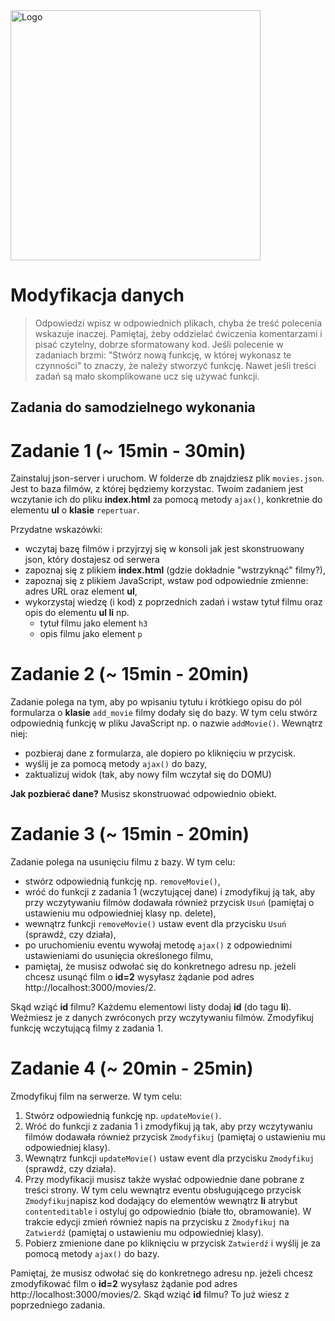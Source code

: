 <img alt="Logo" src="http://coderslab.pl/svg/logo-coderslab.svg" width="400">

# Modyfikacja danych

> Odpowiedzi wpisz w odpowiednich plikach, chyba że treść polecenia wskazuje inaczej.
Pamiętaj, żeby oddzielać ćwiczenia komentarzami i pisać czytelny, dobrze sformatowany kod.
Jeśli  polecenie w zadaniach brzmi: "Stwórz nową funkcję, w której wykonasz te czynności" to znaczy, że
należy stworzyć funkcję. Nawet jeśli treści zadań są mało skomplikowane
ucz się używać funkcji.


## Zadania do samodzielnego wykonania


# Zadanie 1 (~ 15min - 30min)

Zainstaluj json-server i uruchom.
W folderze db znajdziesz plik ```movies.json```. Jest to baza filmów, z której będziemy korzystac. Twoim zadaniem jest wczytanie ich do pliku **index.html** za pomocą metody ```ajax()```, konkretnie do elementu **ul** o **klasie** ```repertuar```.

Przydatne wskazówki:
* wczytaj bazę filmów i przyjrzyj się w konsoli jak jest skonstruowany json, który dostajesz od serwera
* zapoznaj się z plikiem **index.html** (gdzie dokładnie "wstrzyknąć" filmy?),
* zapoznaj się z plikiem JavaScript, wstaw pod odpowiednie zmienne: adres URL oraz element **ul**,
* wykorzystaj wiedzę (i kod) z poprzednich zadań i wstaw tytuł filmu oraz opis do elementu **ul li** np.
    * tytuł filmu jako element ```h3```
    * opis filmu jako element ```p```

# Zadanie 2 (~ 15min - 20min)

Zadanie polega na tym, aby po wpisaniu tytułu i krótkiego opisu do pól formularza o **klasie** ```add_movie``` filmy dodały się do bazy. W tym celu stwórz odpowiednią funkcję w pliku JavaScript np. o nazwie ```addMovie()```. Wewnątrz niej:
* pozbieraj dane z formularza, ale dopiero po kliknięciu w przycisk.
* wyślij je za pomocą metody ```ajax()``` do bazy,
* zaktualizuj widok (tak, aby nowy film wczytał się do DOMU)

**Jak pozbierać dane?**
Musisz skonstruować odpowiednio obiekt.


# Zadanie 3 (~ 15min - 20min)

Zadanie polega na usunięciu filmu z bazy. W tym celu:
* stwórz odpowiednią funkcję np. ```removeMovie()```,
* wróć do funkcji z zadania 1 (wczytującej dane) i zmodyfikuj ją tak, aby przy wczytywaniu filmów dodawała również przycisk ```Usuń``` (pamiętaj o ustawieniu mu odpowiedniej klasy np. delete),
* wewnątrz funkcji ```removeMovie()``` ustaw event dla przycisku ```Usuń``` (sprawdź, czy działa),
* po uruchomieniu eventu wywołaj metodę ```ajax()``` z odpowiednimi ustawieniami do usunięcia określonego filmu,
* pamiętaj, że musisz odwołać się do konkretnego adresu np. jeżeli chcesz usunąć film o **id=2** wysyłasz żądanie pod adres http://localhost:3000/movies/2.

Skąd wziąć **id** filmu? Każdemu elementowi listy dodaj **id** (do tagu **li**). Weźmiesz je z danych zwróconych przy wczytywaniu filmów. Zmodyfikuj funkcję wczytującą filmy z zadania 1.

# Zadanie 4 (~ 20min - 25min)

Zmodyfikuj film na serwerze. W tym celu:
1. Stwórz odpowiednią funkcję np. ```updateMovie()```.
2. Wróć do funkcji z zadania 1 i zmodyfikuj ją tak, aby przy wczytywaniu filmów dodawała również przycisk ```Zmodyfikuj```  (pamiętaj o ustawieniu mu odpowiedniej klasy).
3. Wewnątrz funkcji ```updateMovie()``` ustaw event dla przycisku ```Zmodyfikuj``` (sprawdź, czy działa).
4. Przy modyfikacji musisz także wysłać odpowiednie dane pobrane z treści strony. W tym celu wewnątrz eventu obsługującego przycisk ```Zmodyfikuj```napisz kod dodający do elementów wewnątrz **li** atrybut ```contenteditable``` i ostyluj go odpowiednio (białe tło, obramowanie). W trakcie edycji zmień również napis na przycisku z ```Zmodyfikuj``` na ```Zatwierdź``` (pamiętaj o ustawieniu mu odpowiedniej klasy).
5. Pobierz zmienione dane po kliknięciu w przycisk ```Zatwierdź``` i wyślij je za pomocą metody ```ajax()``` do bazy.

Pamiętaj, że musisz odwołać się do konkretnego adresu np. jeżeli chcesz zmodyfikować film o **id=2** wysyłasz żądanie pod adres http://localhost:3000/movies/2. Skąd wziąć **id** filmu? To już wiesz z poprzedniego zadania.
